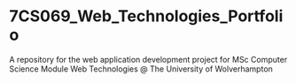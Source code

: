 # 7CS069_Web_Technologies_Portfolio
A repository for the web application development project for MSc Computer Science Module Web Technologies @ The University of Wolverhampton
